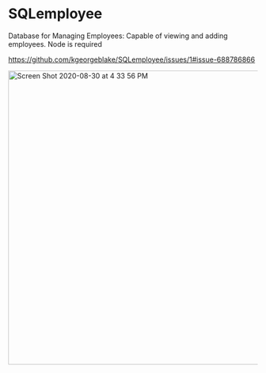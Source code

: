 # SQLemployee

 
Database for Managing Employees: 
Capable of viewing and adding employees. 
Node is required    

https://github.com/kgeorgeblake/SQLemployee/issues/1#issue-688786866

<img width="594" alt="Screen Shot 2020-08-30 at 4 33 56 PM" src="https://user-images.githubusercontent.com/64648897/91668922-b0519f80-eade-11ea-87a7-548c8583885b.png">


